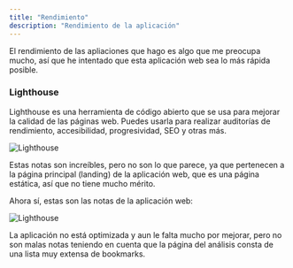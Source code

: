 ```yaml
---
title: "Rendimiento"
description: "Rendimiento de la aplicación"
---
```


El rendimiento de las apliaciones que hago es algo que me preocupa mucho, así que he intentado que esta aplicación web sea lo más rápida posible.

### Lighthouse

Lighthouse es una herramienta de código abierto que se usa para mejorar la calidad de las páginas web. Puedes usarla para realizar auditorías de rendimiento, accesibilidad, progresividad, SEO y otras más.

![Lighthouse](/lighthouse.png)

Estas notas son increíbles, pero no son lo que parece, ya que pertenecen a la página principal (landing) de la aplicación web, que es una página estática, así que no tiene mucho mérito.


Ahora sí, estas son las notas de la aplicación web:

![Lighthouse](/lighthouse-app.png)

La aplicación no está optimizada y aun le falta mucho por mejorar, pero no son malas notas teniendo en cuenta que la página del análisis
consta de una lista muy extensa de bookmarks.